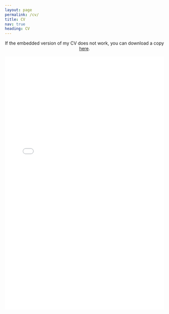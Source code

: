 ```yaml
---
layout: page
permalink: /cv/
title: CV
nav: true
heading: CV
---
```



<center>
If the embedded version of my CV does not work, you can download a copy <a href="/assets/pdf/Schaposnik_CV_2022_July.pdf" target="_blank">here</a>.
</center>

<br>

<center>
<object data="/assets/pdf/Schaposnik_CV_2022.pdf#view=FitH&pagemode=none" width="100%" height="800px" type="application/pdf">
    <embed src="/assets/pdf/Schaposnik_CV_2022.pdf#view=FitH&pagemode=none" width="100%" height="800px" type="application/pdf" />
</object>
</center>